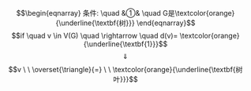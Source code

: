$$\begin{eqnarray}
条件: \quad
&①& \quad G是\textcolor{orange}{\underline{\textbf{树}}} 
\end{eqnarray}$$
$$if \quad v \in V(G)  \quad \rightarrow \quad d(v)= \textcolor{orange}{\underline{\textbf{1}}}$$
$$\quad \Downarrow \quad $$
$$v  \ \  \overset{\triangle}{=} \ \ \textcolor{orange}{\underline{\textbf{树叶}}}$$
